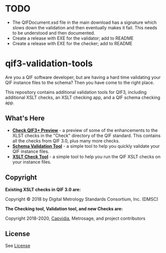 # TODO

* The QIFDocument.xsd file in the main download has a signature which slows down the validation and then eventually makes it fail. This needs to be understood and then documented.
* Create a release with EXE for the validator; add to README
* Create a release with EXE for the checker; add to README

# qif3-validation-tools

Are you a QIF software developer, but are having a hard time validating your QIF instance files to the schema? Then you have come to the right place. 

This repository contains additional validation tools for QIF3, including additional XSLT checks, an XSLT checking app, and a QIF schema checking app. 

## What's Here

* [**Check QIF3+ Preview**](https://github.com/capvidia-usa/qif-validation-tools/tree/master/Check%203%2B%20Preview) - a preview of some of the enhancements to the XLST checks in the "Check" directory of the QIF standard. This contains all the checks from QIF 3.0, plus many more checks.
* [**Schema Validation Tool**](https://github.com/capvidia-usa/qif-validation-tools/tree/master/Schema%20Validation%20Tool) - a simple tool to help you quickly validate your QIF instance files. 
* [**XSLT Check Tool**](https://github.com/capvidia-usa/qif-validation-tools/tree/master/XSLT%20Check%20Tool) - a simple tool to help you run the QIF XSLT checks on your instance files. 

## Copyright

**Existing XSLT checks in QIF 3.0 are:**

Copyright © 2018 by Digital Metrology Standards Consortium, Inc. (DMSC)

**The Checking tool, Validation tool, and new Checks are:**

Copyright 2018-2020, [Capvidia](https://www.capvidia.com/), Metrosage, and project contributors

## License

See [License](LICENSE.md)
